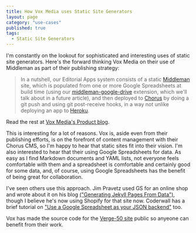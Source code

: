 ```yaml
---
title: How Vox Media uses Static Site Generators
layout: page
category: "use-cases"
published: true
tags: 
  - Static Site Generators
---
```


I'm constantly on the lookout for sophisticated and interesting uses of static site generators. Here's the forward thinking Vox Media on their use of Middleman as part of their publishing strategy:

> In a nutshell, our Editorial Apps system consists of a static [Middleman](http://middlemanapp.com/) site, which is populated from one or more Google Spreadsheets at build time (using our [middleman-google-drive](https://github.com/voxmedia/middleman-google_drive) extension, which we'll talk about in a future article), and then deployed to [Chorus](http://product.voxmedia.com/2012/5/6/5426772/all-together-now-introducing-the-vox-product-blog-and-chorus) by doing a git push and using git post-receive hooks, in a way not unlike deploying an app to [Heroku](https://www.heroku.com/).

Read the rest at [Vox Media's Product blog](http://product.voxmedia.com/2014/7/29/5863004/take-a-peek-at-the-code-that-powered-the-verge-50).

This is interesting for a lot of reasons. Vox is, aside even from their publishing efforts, is on the forefront of content management with their Chorus CMS, so I'm happy to hear that static sites fit into their vision. I'm also interested to hear that their using Google Spreadsheets for data. As easy as I find Markdown documents and YAML lists, not everyone feels comfortable with them and a spreadsheet is comfortable and certainly good for some data, and, of course, using Google Spreadsheets has the benefit of being great for collaboration.

I've seen others use this approach. Jim Pravetz used GS for an online shop and wrote about it on his blog [("Generating Jekyll Pages From Data")](http://jimpravetz.com/blog/2011/12/generating-jekyll-pages-from-data/), though I believe he's now using Shopify for that site now. Coderwall has a brief tutorial on ["Use a Google Spreadsheet as your JSON backend"](https://coderwall.com/p/duapqq) too.

Vox has made the source code for the [Verge-50 site](https://github.com/voxmedia/verge-50) public so anyeone can benefit from their work.
